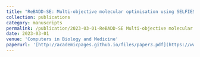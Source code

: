 ```yaml
---
title: "ReBADD-SE: Multi-objective molecular optimisation using SELFIES fragment and off-policy self-critical sequence training"
collection: publications
category: manuscripts
permalink: /publication/2023-03-01-ReBADD-SE Multi-objective molecular optimisation using SELFIES fragment and off-policy self-critical sequence training
date: 2023-03-01
venue: 'Computers in Biology and Medicine'
paperurl: '[http://academicpages.github.io/files/paper3.pdf](https://www.sciencedirect.com/science/article/pii/S0010482523001865?via%3Dihub)'
---
```

